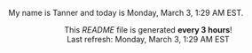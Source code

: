 My name is Tanner and today is Monday, March 3, 1:29 AM EST.

<p align="center">This <i>README</i> file is generated <b>every 3 hours</b>!</br>Last refresh: Monday, March 3, 1:29 AM EST<br /></p>
